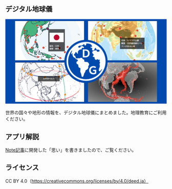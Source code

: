 ## デジタル地球儀

![デジタル地球儀](./ogp.png)

世界の国々や地形の情報を、デジタル地球儀にまとめました。地理教育にご利用ください。

## アプリ解説

[Note記事](https://note.com/hitoshi2s/n/necfcb7c641db)に開発した「思い」を書きましたので、ご覧ください。

## ライセンス

CC BY 4.0（https://creativecommons.org/licenses/by/4.0/deed.ja）

